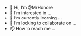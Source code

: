 - 👋 Hi, I’m @MrHonore
- 👀 I’m interested in ...
- 🌱 I’m currently learning ...
- 💞️ I’m looking to collaborate on ...
- 📫 How to reach me ...

<!---
MrHonore/MrHonore is a ✨ special ✨ repository because its `README.md` (this file) appears on your GitHub profile.
You can click the Preview link to take a look at your changes.
--->

